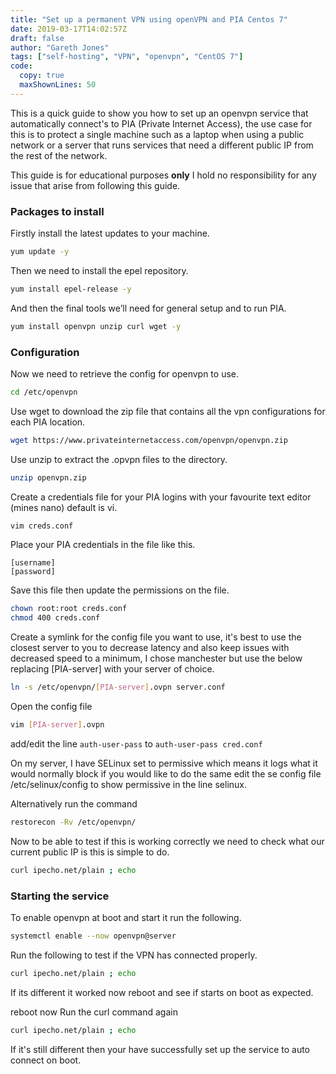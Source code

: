 ```yaml
---
title: "Set up a permanent VPN using openVPN and PIA Centos 7"
date: 2019-03-17T14:02:57Z
draft: false
author: "Gareth Jones"
tags: ["self-hosting", "VPN", "openvpn", "CentOS 7"]
code:
  copy: true
  maxShownLines: 50
---
```


This is a quick guide to show you how to set up an openvpn service that automatically connect's to PIA (Private Internet Access), the use case for this is to protect a single machine such as a laptop when using a public network or a server that runs services that need a different public IP from the rest of the network.

This guide is for educational purposes **only** I hold no responsibility for any issue that arise from following this guide. 

### Packages to install

Firstly install the latest updates to your machine.

```bash
yum update -y
```

Then we need to install the epel repository.
```bash
yum install epel-release -y
```
And then the final tools we’ll need for general setup and to run PIA.

```bash
yum install openvpn unzip curl wget -y
```

### Configuration
Now we need to retrieve the config for openvpn to use.

```bash
cd /etc/openvpn
```

Use wget to download the zip file that contains all the vpn configurations for each PIA location.

```bash
wget https://www.privateinternetaccess.com/openvpn/openvpn.zip
```

Use unzip to extract the .opvpn files to the directory.

```bash
unzip openvpn.zip
```

Create a credentials file for your PIA logins with your favourite text editor (mines nano) default is vi.

```bash
vim creds.conf
```

Place your PIA credentials in the file like this.

```
[username]
[password]
```

Save this file then update the permissions on the file.

```bash
chown root:root creds.conf
chmod 400 creds.conf
```

Create a symlink for the config file you want to use, it's best to use the closest server to you to decrease latency and also keep issues with decreased speed to a minimum, I chose manchester but use the below replacing [PIA-server] with your server of choice.

```bash
ln -s /etc/openvpn/[PIA-server].ovpn server.conf
```

Open the config file

```bash
vim [PIA-server].ovpn
```

add/edit the line `auth-user-pass` to `auth-user-pass cred.conf`

On my server, I have SELinux set to permissive which means it logs what it would normally block if you would like to do the same edit the se config file /etc/selinux/config to show permissive in the line selinux.

Alternatively run the command

```bash
restorecon -Rv /etc/openvpn/
```

Now to be able to test if this is working correctly we need to check what our current public IP is this is simple to do.

```bash
curl ipecho.net/plain ; echo
```

### Starting the service

To enable openvpn at boot and start it run the following.

```bash
systemctl enable --now openvpn@server
```

Run the following to test if the VPN has connected properly.

```bash
curl ipecho.net/plain ; echo
```

If its different it worked now reboot and see if starts on boot as expected.

reboot now
Run the curl command again

```bash
curl ipecho.net/plain ; echo
```

If it's still different then your have successfully set up the service to auto connect on boot.
